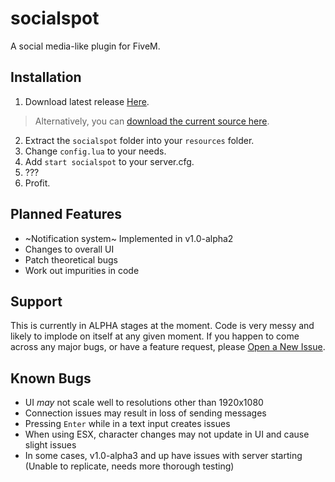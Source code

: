 # socialspot
A social media-like plugin for FiveM.

## __Installation__
1. Download latest release [Here](https://github.com/How-Bout-No/socialspot/releases/latest).
> Alternatively, you can [download the current source here](https://github.com/How-Bout-No/socialspot/archive/master.zip).
2. Extract the `socialspot` folder into your `resources` folder.
3. Change `config.lua` to your needs.
4. Add `start socialspot` to your server.cfg.
5. ???
6. Profit.

## __Planned Features__
* ~Notification system~ Implemented in v1.0-alpha2
* Changes to overall UI
* Patch theoretical bugs
* Work out impurities in code

## __Support__
This is currently in ALPHA stages at the moment. Code is very messy and likely to implode on itself at any given moment. If you happen to come across any major bugs, or have a feature request, please [Open a New Issue](https://github.com/How-Bout-No/socialspot/issues/new/choose).

## __Known Bugs__
* UI _may_ not scale well to resolutions other than 1920x1080
* Connection issues may result in loss of sending messages
* Pressing `Enter` while in a text input creates issues
* When using ESX, character changes may not update in UI and cause slight issues
* In some cases, v1.0-alpha3 and up have issues with server starting (Unable to replicate, needs more thorough testing)
